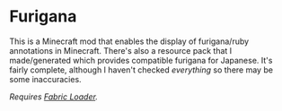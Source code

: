 # Furigana

This is a Minecraft mod that enables the display of furigana/ruby annotations in Minecraft. There's also a resource pack
that I made/generated which provides compatible furigana for Japanese. It's fairly complete, although I haven't checked
_everything_ so there may be some inaccuracies.

_Requires [Fabric Loader](https://fabricmc.net/)._
